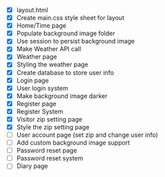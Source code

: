 - [x] layout.html
- [x] Create main.css style sheet for layout
- [x] Home/Time page
- [x] Populate background image folder
- [x] Use session to persist background image
- [x] Make Weather API call
- [x] Weather page
- [x] Styling the weather page
- [x] Create database to store user info
- [x] Login page
- [x] User login system
- [x] Make background image darker
- [x] Register page
- [x] Register System
- [x] Visitor zip setting page
- [x] Style the zip setting page
- [ ] User account page (set zip and change user info)
- [ ] Add custom background image support
- [ ] Password reset page
- [ ] Password reset system
- [ ] Diary page